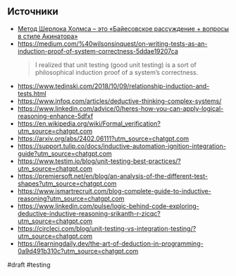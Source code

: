 
## Источники
- [Метод Шерлока Холмса – это «Байесовское рассуждение + вопросы в стиле Акинатора»](https://habr.com/ru/articles/724182/)
- https://medium.com/%40wilsonsinquest/on-writing-tests-as-an-induction-proof-of-system-correctness-5ddae19207ca
  > I realized that unit testing (good unit testing) is a sort of philosophical induction proof of a system’s correctness. 
- https://www.tedinski.com/2018/10/09/relationship-induction-and-tests.html
- https://www.infoq.com/articles/deductive-thinking-complex-systems/
- https://www.linkedin.com/advice/0/heres-how-you-can-apply-logical-reasoning-enhance-5dfxf
- https://en.wikipedia.org/wiki/Formal_verification?utm_source=chatgpt.com
- https://arxiv.org/abs/2402.06111?utm_source=chatgpt.com
- https://support.tulip.co/docs/inductive-automation-ignition-integration-guide?utm_source=chatgpt.com
- https://www.testim.io/blog/unit-testing-best-practices/?utm_source=chatgpt.com
- https://premiersoft.net/en/blog/an-analysis-of-the-different-test-shapes?utm_source=chatgpt.com
- https://www.ismartrecruit.com/blog-complete-guide-to-inductive-reasoning?utm_source=chatgpt.com
- https://www.linkedin.com/pulse/logic-behind-code-exploring-deductive-inductive-reasoning-srikanth-r-zicqc?utm_source=chatgpt.com
- https://circleci.com/blog/unit-testing-vs-integration-testing/?utm_source=chatgpt.com
- https://learningdaily.dev/the-art-of-deduction-in-programming-0a9d491b310c?utm_source=chatgpt.com

#draft #testing